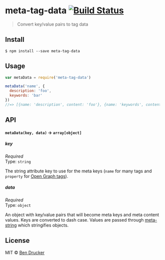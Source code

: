 # meta-tag-data [![Build Status](https://travis-ci.org/bendrucker/meta-tag-data.svg?branch=master)](https://travis-ci.org/bendrucker/meta-tag-data)

> Convert key/value pairs to <meta> tag data


## Install

```
$ npm install --save meta-tag-data
```


## Usage

```js
var metaData = require('meta-tag-data')

metaData('name', {
  description: 'foo',
  keywords: 'bar'  
})
//=> [{name: 'description', content: 'foo'}, {name: 'keywords', content: 'bar'}]
```

## API

#### `metaData(key, data)` -> `array[object]`

##### key

*Required*  
Type: `string`

The string attribute key to use for the meta keys (`name` for many tags and `property` for [Open Graph tags](https://github.com/bendrucker/open-graph-meta)).

##### data

*Required*  
Type: `object`

An object with key/value pairs that will become meta keys and meta content values. Keys are converted to dash case. Values are passed through [meta-string](https://github.com/bendrucker/meta-string) which stringifies objects.


## License

MIT © [Ben Drucker](http://bendrucker.me)
